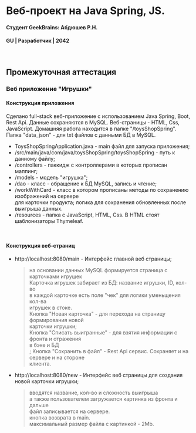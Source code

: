 # Веб-проект на Java Spring, JS.
#### Студент GeekBrains: Абдюшев Р.Н.
#### GU | Разработчик | 2042
<br>

## Промежуточная аттестация
### Веб приложение "Игрушки"

#### Конструкция приложения
Сделано full-stack веб-приложение с использованием Java Spring, Boot, Rest Api.
Данные сохраняются в MySQL.
Веб-страницы - HTML, Css, JavaScript.
Домашняя работа находится в папке "/toysShopSpring".
Папка "data_json" - для txt файлов с данными БД в MySQL.
* ToysShopSpringApplication.java - main файл для запуска приложения;
* /src/main/java/com/java/toysShopSpring/toysShopSpring - путь к данному файлу;
* /controllers - паккидж с контроллерами в которых прописан маппинг;    
* /models - модель "игрушка";
* /dao - класс - обращение к БД MySQL, запись и чтение;
* /workWithCard - класс в котором прописаны методы по сохранению изображений на сервере<br>
для карточки продукта; логика для сохранения обновленных после выигрыша данных.
* /resources - папка с JavaScript, HTML, Css. В HTML стоят шаблонизаторы Thymeleaf.
<br>

#### Конструкция веб-страниц
* http://localhost:8080/main - Интерфейс главной веб страницы;
    > на основании данных MySQL формируется страница с карточками игрушек<br>
    > Карточка игрушек забирает из БД: название игрушки, ID, кол-во<br>
    > в каждой карточке есть поле "чек" для логики уменьщения кол-ва<br>
    > игрушек в стоке.<br>
    > Кнопка "Новая карточка" - для перехода на страницу формирования новой<br>
    > карточки игрушки;<br>
    > Кнопка "Списать выигранные" - для взятия информации с фронта и отражения<br>
    > в бэке и БД<br>;
    > Кнопка "Сохранить в файл" - Rest Api сервис. Сохраняет и на сервере и на стороне<br> 
    > клиента.<br>
* http://localhost:8080/new - Интерфейс веб страницы для создания новой карточки игрушки;
    > вводятся название, кол-во и сложность выигрыша<br>
    > а также пользователем загружается картинка из фронта и дальше<br>
    > файл записывается на сервере.<br>
    > кнопка возврата в main.<br>
    > максимальный размер файла с картинкой - 2Mb.





